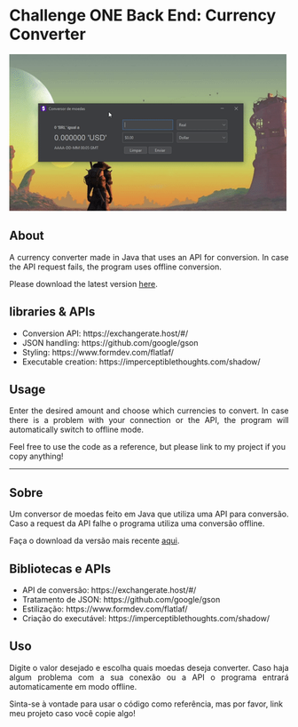 <h1>Challenge ONE Back End: Currency Converter</h1> 
<img src="https://github.com/desertpetrol/Challenge-ONE-Conversor/blob/main/demonstracao.gif">

## About

<p align="justify">
A currency converter made in Java that uses an API for conversion. In case the API request fails, the program uses offline conversion.  
</p>
<p size="4">Please download the latest version <a href="https://github.com/desertpetrol/Challenge-ONE-Conversor/releases/">here</a>.</p>

## libraries & APIs

<ul>
<li>Conversion API: https://exchangerate.host/#/</li>
<li>JSON handling: https://github.com/google/gson</li>
<li>Styling: https://www.formdev.com/flatlaf/</li>
<li>Executable creation: https://imperceptiblethoughts.com/shadow/</li>
</ul>

## Usage

<p align="justify">
Enter the desired amount and choose which currencies to convert. In case there is a problem with your connection or the API, the program will automatically switch to offline mode.
</p>

<p>Feel free to use the code as a reference, but please link to my project if you copy anything!</p>

------------------------------------------------------------------------------

## Sobre

<p align="justify">
Um conversor de moedas feito em Java que utiliza uma API para conversão. Caso a request da API falhe o programa utiliza uma conversão offline.  
</p>
<p size="4">Faça o download da versão mais recente <a href="https://github.com/desertpetrol/Challenge-ONE-Conversor/releases/">aqui</a>.</p>

## Bibliotecas e APIs

<ul>
<li>API de conversão: https://exchangerate.host/#/</li>
<li>Tratamento de JSON: https://github.com/google/gson</li>
<li>Estilização: https://www.formdev.com/flatlaf/</li>
<li>Criação do executável: https://imperceptiblethoughts.com/shadow/</li>
</ul>

## Uso

<p align="justify">
Digite o valor desejado e escolha quais moedas deseja converter. Caso haja algum problema com a sua conexão ou a API o programa entrará automaticamente em modo offline.
</p>

<p>Sinta-se à vontade para usar o código como referência, mas por favor, link meu projeto caso você copie algo!</p>
